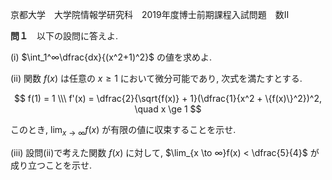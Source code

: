 京都大学　大学院情報学研究科　2019年度博士前期課程入試問題　数II

**問１**　以下の設問に答えよ.

(i) $\int_1^∞\dfrac{dx}{(x^2+1)^2}$ の値を求めよ.

(ii) 関数 $f(x)$ は任意の $x \ge 1$ において微分可能であり, 次式を満たすとする.

$$
    f(1) = 1 \\\
    f'(x) = \dfrac{2}{\sqrt{f(x)} + 1}(\dfrac{1}{x^2 + \{f(x)\}^2})^2, \quad x \ge 1
$$

このとき, $\lim_{x \to ∞}f(x)$ が有限の値に収束することを示せ.

(iii) 設問(ii)で考えた関数 $f(x)$ に対して, $\lim_{x \to ∞}f(x) < \dfrac{5}{4}$ が成り立つことを示せ.

